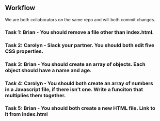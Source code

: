 ## Workflow

We are both collaborators on the same repo and will both commit changes.

### Task 1: Brian - You should remove a file other than index.html.

### Task 2: Carolyn - Slack your partner. You should both edit five CSS properties.

### Task 3: Brian - You should create an array of objects. Each object should have a name and age.

### Task 4: Carolyn - You should both create an array of numbers in a Javascript file, if there isn’t one. Write a funciton that multiplies them together.

### Task 5: Brian - You should both create a new HTML file. Link to it from index.html 
